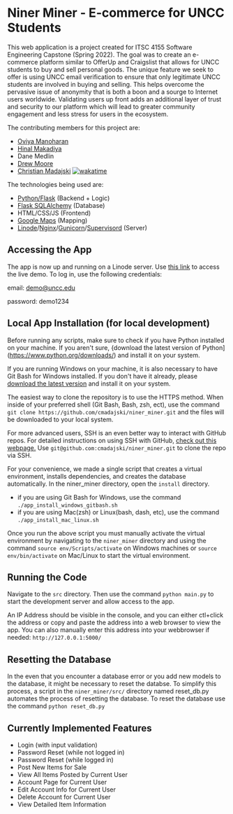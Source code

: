# Niner Miner - E-commerce for UNCC Students

This web application is a project created for ITSC 4155 Software Engineering Capstone (Spring 2022).
The goal was to create an e-commerce platform similar to OfferUp and Craigslist that allows for UNCC
students to buy and sell personal goods. The unique feature we seek to offer is using
UNCC email verification to ensure that only legitimate UNCC students are involved in
buying and selling. This helps overcome the pervasive issue of anonymity that is both a boon
and a sourge to Internet users worldwide. Validating users up front adds an additional layer
of trust and security to our platform which will lead to greater community engagement and less
stress for users in the ecosystem.

The contributing members for this project are:
- [Oviya Manoharan](https://github.com/oviya23)
- [Hinal Makadiya](https://www.linkedin.com/in/hinal-makadiya-60838b207/)
- Dane Medlin
- [Drew Moore](https://github.com/drew18moore)
- [Christian Madajski](https://www.linkedin.com/in/cmadajsk/) [![wakatime](https://wakatime.com/badge/user/510092ca-a9b8-48f5-bf50-9b05005ef525/project/a5b9008a-d413-431f-92d4-80beef67c7cc.svg)](https://wakatime.com/badge/user/510092ca-a9b8-48f5-bf50-9b05005ef525/project/a5b9008a-d413-431f-92d4-80beef67c7cc)

The technologies being used are:
- [Python/Flask](https://flask.palletsprojects.com/en/2.1.x/) (Backend + Logic)
- [Flask SQLAlchemy](https://flask-sqlalchemy.palletsprojects.com/en/2.x/) (Database)
- HTML/CSS/JS (Frontend)
- [Google Maps](https://www.google.com/maps) (Mapping)
- [Linode](https://www.linode.com/)/[Nginx](https://www.nginx.com/)/[Gunicorn](https://gunicorn.org/)/[Supervisord](http://supervisord.org/) (Server)

## Accessing the App

The app is now up and running on a Linode server. Use [this link](http://194.195.214.161/) to access the live demo. To log in, use the following credentials:

email: demo@uncc.edu

password: demo1234

## Local App Installation (for local development)

Before running any scripts, make sure to check if you have Python installed on your machine. If you aren't sure, 
{download the latest version of Python](https://www.python.org/downloads/) and install it on your system.

If you are running Windows on your machine, it is also necessary to have Git Bash for Windows installed. 
If you don't have it already, please [download the latest version](https://git-scm.com/downloads) and install it on your system.

The easiest way to clone the repository is to use the HTTPS method. When inside of your preferred shell 
(Git Bash, Bash, zsh, ect), use the command ```git clone https://github.com/cmadajski/niner_miner.git``` 
and the files will be downloaded to your local system.

For more advanced users, SSH is an even better way to interact with GitHub repos. For detailed instructions 
on using SSH with GitHub, [check out this webpage.](https://docs.github.com/en/authentication/connecting-to-github-with-ssh) 
Use ```git@github.com:cmadajski/niner_miner.git``` to clone the repo via SSH.

For your convenience, we made a single script that creates a virtual environment, installs dependencies, 
and creates the database automatically. In the niner_miner directory, open the ```install``` directory. 
- if you are using Git Bash for Windows, use the command ```./app_install_windows_gitbash.sh```
- if you are using Mac(zsh) or Linux(bash, dash, etc), use the command ```./app_install_mac_linux.sh```

Once you run the above script you must manually activate the virtual environment by navigating to the ```niner_miner``` directory and using the command ```source env/Scripts/activate``` on Windows machines or ```source env/bin/activate``` on Mac/Linux to start the virtual environment.

## Running the Code
Navigate to the ```src``` directory. Then use the command ```python main.py``` to start
the development server and allow access to the app.

An IP Address should be visible in the console, and you can either ctl+click the address
or copy and paste the address into a web browser to view the app. You can also manually
enter this address into your webbrowser if needed: ```http://127.0.0.1:5000/```

## Resetting the Database
In the even that you encounter a database error or you add new models to the database, it might be necessary to reset the databse.
To simplify this process, a script in the ```niner_miner/src/``` directory named reset_db.py automates the process of resetting the database.
To reset the database use the command ```python reset_db.py```

## Currently Implemented Features

- Login (with input validation)
- Password Reset (while not logged in)
- Password Reset (while logged in)
- Post New Items for Sale
- View All Items Posted by Current User
- Account Page for Current User
- Edit Account Info for Current User
- Delete Account for Current User
- View Detailed Item Information
